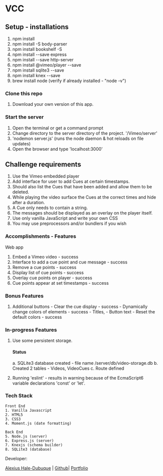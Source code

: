 # VCC

## Setup - installations

1. npm install 
2. npm install -S body-parser
3. npm install bookshelf -S 
4. npm install --save express
5. npm install --save http-server
6. npm install @vimeo/player --save
7. npm install sqlite3 --save
8. npm install knex --save
9. brew install node (verify if already installed - "node -v")

### Clone this repo

1. Download your own version of this app.

### Start the server

1. Open the terminal or get a command prompt
2. Change directory to the server directory of the project. '/Vimeo/server'
3. 'nodemon server.js' (runs the node daemon & hot reloads on file updates)
4. Open the browser and type 'localhost:3000'

## Challenge requirements

1. Use the Vimeo embedded player
2. Add interface for user to add Cues at certain timestamps.
3. Should also list the Cues that have been added and allow them to be deleted.
4. While playing the video surface the Cues at the correct times and hide after a duration.
5. A Cue only needs to contain a string.
6. The messages should be displayed as an overlay on the player itself.
7. Use only vanilla JavaScript and write your own CSS
8. You may use preprocessors and/or bundlers if you wish

### Accomplishments - Features

Web app
1. Embed a Vimeo video 	  							  		  - success
2. Interface to add a cue point and cue message - success
3. Remove a cue points 						 						  - success
4. Display list of cue points									  - success
5. Overlay cue points on player								  - success
6. Cue points appear at set timestamps				  - success

### Bonus Features

1. Additional buttons
		- Clear the cue display 										 - success
		- Dynamically change colors of elements			 - success
			- Titles,
			- Button text
		- Reset the default colors 									 - success

### In-progress Features

1. Use some persistent storage.
	 
	 #### Status

	 a. SQLite3 database created - file name /server/db/video-storage.db
	 b. Created 2 tables - Videos, VideoCues
	 c. Route defined

2. Running 'eslint' - results in warning because of the EcmaScript6 variable declarations 'const' or 'let'.

### Tech Stack
	Front End
	1. Vanilla Javascript
	2. HTML5
	3. CSS3
	4. Moment.js (date formatting)

	Back End
	5. Node.js (server)
	6. Express.js (server)
	7. Knexjs (schema builder)
	8. SQLite3 (database)

Developer: 

[Alexius Hale-Dubuque](https://www.linkedin.com/in/alexiushaledubuque) | [Github](https://github.com/alexiushaledubuque)| [Portfolio](www.alexiushaledubuque.io)